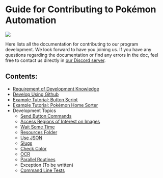 # Guide for Contributing to Pokémon Automation

[<img src="https://canary.discordapp.com/api/guilds/695809740428673034/widget.png?style=banner2">](https://discord.gg/cQ4gWxN)

Here lists all the documentation for contributing to our program development.
We look forward to have you joining us.
If you have any questions regarding the documentation or find any errors in the doc, feel free to contact us directly in [our Discord server](https://discord.gg/cQ4gWxN).

## Contents:

- [Requirement of Development Knowledge](Knowledge.md)
- [Develop Using Github](Git.md)
- [Example Tutorial: Button Script](TutorialMC.md)
- [Example Tutorial: Pokémon Home Sorter](TutorialCC.md)
- Development Topics
	- [Send Button Commands](Button.md)
	- [Access Regions of Interest on Images](SubImage.md)
	- [Wait Some Time](Wait.md)
	- [Resources Folder](Resources.md)
	- [Use JSON](JSON.md)
	- [Slugs](Slug.md)
	- [Check Color](Color.md)
	- [OCR](OCR.md)
	- [Parallel Routines](Parallel.md)
	- Exception (To be written)
	- [Command Line Tests](Tests.md)